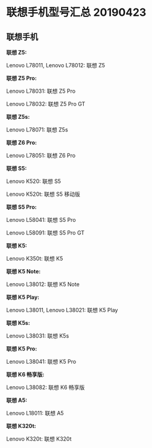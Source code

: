 # 联想手机型号汇总 20190423

## 联想手机

**联想 Z5:**

Lenovo L78011, Lenovo L78012: 联想 Z5

**联想 Z5 Pro:**

Lenovo L78031: 联想 Z5 Pro

Lenovo L78032: 联想 Z5 Pro GT

**联想 Z5s:**

Lenovo L78071: 联想 Z5s

**联想 Z6 Pro:**

Lenovo L78051: 联想 Z6 Pro

**联想 S5:**

Lenovo K520: 联想 S5

Lenovo K520t: 联想 S5 移动版

**联想 S5 Pro:**

Lenovo L58041: 联想 S5 Pro

Lenovo L58091: 联想 S5 Pro GT

**联想 K5:**

Lenovo K350t: 联想 K5

**联想 K5 Note:**

Lenovo L38012: 联想 K5 Note

**联想 K5 Play:**

Lenovo L38011, Lenovo L38021: 联想 K5 Play

**联想 K5s:**

Lenovo L38031: 联想 K5s

**联想 K5 Pro:**

Lenovo L38041: 联想 K5 Pro

**联想 K6 畅享版:**

Lenovo L38082: 联想 K6 畅享版

**联想 A5:**

Lenovo L18011: 联想 A5

**联想 K320t:**

Lenovo K320t: 联想 K320t

